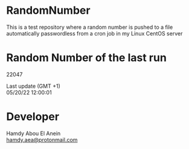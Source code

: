 # RandomNumber    
This is a test repository where a random number is pushed to a file automatically passwordless from a cron job in my Linux CentOS server    
# Random Number of the last run   
22047
      
Last update (GMT +1)    
05/20/22 12:00:01
# Developer    
Hamdy Abou El Anein   
hamdy.aea@protonmail.com
